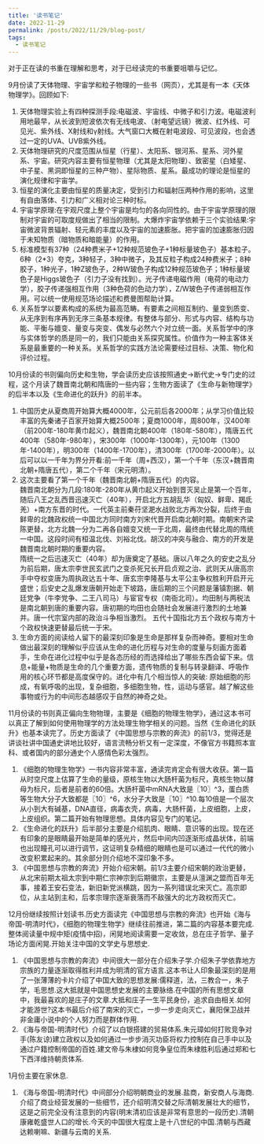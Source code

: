 ```yaml
---
title: '读书笔记'
date: 2022-11-29
permalink: /posts/2022/11/29/blog-post/
tags:
  - 读书笔记
---
```

对于正在读的书重在理解和思考，对于已经读完的书重要咀嚼与记忆。

9月份读了天体物理、宇宙学和粒子物理的一些书（网页），尤其是有一本《天体物理学》。回顾如下:

1. 天体物理实验上有四种探测手段:电磁波、宇宙线、中微子和引力波。电磁波利用地最早，从长波到短波依次有无线电波、（射电望远镜）微波、红外线、可见光、紫外线、X射线和γ射线。大气窗口大概在射电波段、可见波段，也会透过一定的UVA、UVB紫外线。
2. 天体物理研究的尺度范围从恒星（行星）、太阳系、银河系、星系、河外星系、宇宙。研究内容主要有恒星物理（尤其是太阳物理）、致密星（白矮星、中子星、黑洞即恒星的三种产物）、星际物质、星系。最成功的理论是恒星的演化规律和宇宙学。
3. 恒星的演化主要由恒星的质量决定，受到引力和辐射压两种作用的影响，这里有自由落体、引力和广义相对论三种时标。
4. 宇宙学原理:在宇观尺度上整个宇宙是均匀的各向同性的。由于宇宙学原理的限制对宇宙的可取度规做出了相当的限制。大爆炸宇宙学依赖于三个实验结果:宇宙微波背景辐射、轻元素的丰度以及宇宙的加速膨胀。把宇宙的加速膨胀归因于未知物质（暗物质和暗能量）的作用。
5. 标准模型有37种（24种费米子+12种规范玻色子+1种标量玻色子）基本粒子。6种（2*3）夸克，3种轻子，3种中微子，及其反粒子构成24种费米子；8种胶子，1种光子，1种Z玻色子，2种W玻色子构成12种规范玻色子；1种标量玻色子是Higgs玻色子（引力子没有找到）。光子传递电磁作用（电荷的电动力学），胶子传递强相互作用（3种色荷的色动力学），Z/W玻色子传递弱相互作用。可以统一使用规范场论描述和费曼图帮助计算。
6. 关系哲学以要素构成的系统为最高范畴。有要素之间相互制约、量变到质变、从无序到有序再到无序三条基本规律。有整体与部分、形式与内容、结构与功能、平衡与嬗变、量变与突变、偶发与必然六个对立统一面。关系哲学中的序与实体哲学的质是同一的，我们只能由关系探究属性。价值作为一种主客体关系是最重要的一种关系。关系哲学的实践方法论需要经过目标、决策、物化和评价过程。

10月份读的书则偏向历史和生物，学会读历史应该按照通史->断代史->专门史的过程，这个月读了魏晋南北朝和隋唐的一些内容；生物方面读了《生命与新物理学》的后半本以及《生命进化的跃升》的前半本。

1. 中国历史从夏商周开始算大概4000年，公元前后各2000年；从学习价值比较丰富的先秦诸子百家开始算大概2500年；夏商1000年，周800年，汉400年（前200年-180年黄巾起义），魏晋南北朝400年（180年-580年），隋唐五代400年（580年-980年），宋300年（1000年-1300年），元100年（1300年-1400年），明300年（1400年-1700年），清300年（1700年-2000年）。以后可以以一千年为界分开看:前一千年（周+西汉），第一个千年（东汉+魏晋南北朝+隋唐五代），第二个千年（宋元明清）。
2. 这次主要看了第一个千年（魏晋南北朝+隋唐五代）的内容。<br>
魏晋南北朝分为几段:180年-280年从黄巾起义开始到晋灭吴止是第一个百年，随后八王之乱西晋迅速灭亡（40年），开启北方五胡乱华（匈奴、鲜卑、羯氐羌）+南方东晋的时代。一代英主前秦苻坚淝水战败北方再次分裂，后终于由鲜卑的北魏政权统一中国北方同时南方刘宋代晋开启南北朝时期。南朝宋齐梁陈更替，北方北魏一分为二再各自嬗变又统一于北周，最终由代替北周的隋统一中国。这段时间有桓温北伐、刘裕北伐。胡汉的冲突与融合、南方的开发是魏晋南北朝时期的重要内容。<br>
隋统一之后迅速灭亡（40年）却为唐奠定了基础。唐以八年之久的安史之乱分为前后期，唐太宗李世民玄武门之变杀死兄长开启贞观之治、武则天从唐高宗手中夺权变唐为周执政达五十年、唐玄宗李隆基与太平公主争权胜利开启开元盛世；后安史之乱爆发唐朝开始走下坡路，唐后期的三个问题是藩镇割据、朝廷党争（牛李党争、二王八司马）与宦官专权（南衙北司）。均田制与两税法是南北朝到唐的重要内容。唐初期的均田也会随社会发展进行激烈的土地兼并。唐一代宗室内部的政治斗争相当激烈。
五代十国指北方五个政权与南方十个政权快速更替最后统一于宋。
3. 生命方面的阅读给人留下的最深刻印象是生命是那样复杂而神奇。要相对生命做出最深刻的理解似乎应该从生命的进化历程与对生命的度量与刻画方面着手，生命在进化过程中似乎是各态历经的而选择给出了哪些东西会留下来。信息+能量+物质是生命的几个重要方面，遗传物质的复制与转录翻译、呼吸作用的核心环节都是高度保守的。进化中有几个相当惊人的突破: 原始细胞的形成，有氧呼吸的出现，复杂细胞，多细胞生物，性，运动与感官。越了解这些事物或行为的中间形态越感叹于自然的神奇之处。

11月份读的书则真正偏向生物物理，主要是《细胞的物理生物学》，通过这本书可以真正了解到如何使用物理学的方法处理生物学相关的问题。当然《生命进化的跃升》也基本读完了。历史方面读了《中国思想与宗教的奔流》的前1/3，觉得还是讲谈社讲中国通史讲地比较好，语言流畅分析又有一定深度，不像官方书籍照本宣科、或者国内的部分通史个人感情色彩太强烈。
1. 《细胞的物理生物学》一书内容非常丰富，通读完肯定会有很大收获。第一篇从时空尺度上估算了生命的量级，原核生物以大肠杆菌为标尺，真核生物以酵母为标尺，后者是前者的60倍。大肠杆菌中mRNA大致是〖10〗^3，蛋白质等生物大分子大致都是〖10〗^6，水分子大致是〖10〗^10.每10倍是一个层次从小到大有碱基，DNA直径，病毒衣壳，病毒，大肠杆菌，上皮细胞，上皮，上皮组织。第二篇开始有物理思想。具体内容见专门的笔记。
2. 《生命进化的跃升》后半部分主要是介绍肌肉、眼睛、意识等的出现。现在还有印象的是眼睛最开始是简单的感光片，然后中间内凹逐渐形成晶状体，前端也出现瞳孔可以进行调节，这证明复杂精细的眼睛也是可以通过一代代的微小改变积累起来的。其余部分则介绍地不深印象不多。
3. 《中国思想与宗教的奔流》开始介绍宋朝。前1/3主要介绍宋朝的政治更替，从北宋前期太祖太宗到中期仁宗神宗到后期徽宗，主要是从澶渊之盟而百年无事，接着王安石变法，新旧新党派横跳，因为一系列错误北宋灭亡。高宗即位，从主站到主和，后孝宗理宗逐渐衰落而不敌强大的北方政权而灭亡。

12月份继续按照计划读书.历史方面读完《中国思想与宗教的奔流》也开始《海与帝国-明清时代》，《细胞的物理生物学》继续往前推进，第二篇的内容基本要完成.整体阅读量中规中矩(疫情中招)，闲晃地阅读需要一定收敛，总在庄子哲学、量子场论方面闲晃.开始关注中国的文学史与思想史.
1. 《中国思想与宗教的奔流》中间很大一部分在介绍朱子学.介绍朱子学依靠地方宗族的力量逐渐取得胜利并成为明清的官方语言.这本书让人印象最深刻的是用了一张薄薄的卡片介绍了中国大致的思想发展:儒释道，法，三教合一，朱子学，毛思想.这大抵就是中国思想史发展的主要脉络.在中国的所有思想文章中，我最喜欢的是庄子的文章.大抵和庄子一生平民身份，追求自由相关.如何才能游世?这本书最后介绍了南宋的灭亡，一步一步走向灭亡，襄阳保卫战并非金庸小说中的个人努力而是群体作用.
2. 《海与帝国-明清时代》介绍了以白银搭建的贸易体系.朱元璋如何打败竞争对手(陈友谅)建立政权以及如何通过一步步消灭功臣将权力控制在自己手中以及通过户籍控制帝国的百姓.建文帝与朱棣如何竞争皇位而朱棣胜利后通过郑和七下西洋维持朝贡体系.

1月份主要在家休息.

1. 《海与帝国-明清时代》中间部分介绍明朝商业的发展.盐商，新安商人与海商.介绍了商业经营发展的一些细节，还介绍明清交替之际清朝发展壮大的细节，这是之前完全没有注意到的内容(明末清初应该是非常有意思的一段历史).清朝康雍乾盛世人口的增长.今天的中国很大程度上是十八世纪的中国.清朝与西藏达赖喇嘛、新疆与云南的关系.
